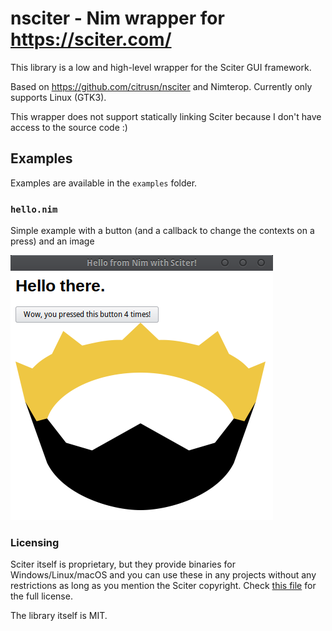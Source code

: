 # nsciter - Nim wrapper for https://sciter.com/

This library is a low and high-level wrapper for the Sciter GUI framework.

Based on https://github.com/citrusn/nsciter and Nimterop. Currently only supports Linux (GTK3).

This wrapper does not support statically linking Sciter because I don't have access to the source code :)

## Examples

Examples are available in the `examples` folder.

### `hello.nim`

Simple example with a button (and a callback to change the contexts on a press) and an image

![Screenshot of the example](assets/pic.png?raw=true "Screenshot")

### Licensing 
Sciter itself is proprietary, but they provide binaries for Windows/Linux/macOS
and you can use these in any projects without any restrictions as long as you mention the Sciter copyright.
Check [this file](https://github.com/c-smile/sciter-sdk/blob/master/license.htm) for the full license.

The library itself is MIT.
